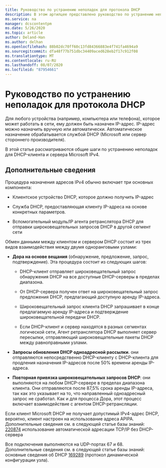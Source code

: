 ```yaml
---
title: Руководство по устранению неполадок для протокола DHCP
description: В этом артилцее представлено руководство по устранению неполадок DHCP.
ms.service: na
manager: dcscontentpm
ms.date: 5/26/2020
ms.topic: article
author: Deland-Han
ms.author: delhan
ms.openlocfilehash: 88b02dc70ff60c13fd84366883e4f741fa4694a9
ms.sourcegitcommit: dfa48f77b751dbc34409aced628eb2f17c912f08
ms.translationtype: MT
ms.contentlocale: ru-RU
ms.lasthandoff: 08/07/2020
ms.locfileid: "87954661"
---
```

# <a name="troubleshooting-guide-for-dynamic-host-configuration-protocol-dhcp"></a>Руководство по устранению неполадок для протокола DHCP

Для любого устройства (например, компьютера или телефона), которое может работать в сети, ему должен быть назначен IP-адрес. IP-адрес можно назначить вручную или автоматически. Автоматическое назначение обрабатывается службой DHCP (Microsoft или сервер стороннего производителя).

В этой статье рассматриваются общие шаги по устранению неполадок для DHCP-клиента и сервера Microsoft IPv4.

## <a name="more-information"></a>Дополнительные сведения

Процедура назначения адресов IPv4 обычно включает три основных компонента:

- Клиентское устройство DHCP, которое должно получить IP-адрес

- Служба DHCP, предоставляющая клиенту IP-адреса на основе конкретных параметров.

- Вспомогательный модуль/IP агента ретранслятора DHCP для отправки широковещательных запросов DHCP в другой сегмент сети

Обмен данными между клиентом и сервером DHCP состоит из трех видов взаимодействия между двумя одноранговыми узлами:

- **Дора на основе вещания** (обнаружение, предложение, запрос, подтверждение). Эта процедура состоит из следующих шагов:

    - DHCP-клиент отправляет широковещательный запрос обнаружения DHCP на все доступные DHCP-серверы в пределах диапазона.

    - От DHCP-сервера получен ответ на широковещательный запрос предложения DHCP, предлагающий доступную аренду IP-адреса.

    - Широковещательный запрос клиента DHCP запрашивает в конце предлагаемую аренду IP-адреса и подтверждение широковещательной передачи DHCP.

    - Если DHCP-клиент и сервер находятся в разных сегментах логической сети, Агент ретранслятора DHCP выполняет сервер пересылки, отправляющий широковещательные пакеты DHCP между равноправными узлами.

- **Запросы обновления DHCP одноадресной рассылки**. они отправляются непосредственно DHCP-клиенту с DHCP-клиента для продления назначения IP-адресов после 50% времени аренды IP-адреса.

- **Повторная привязка широковещательных запросов DHCP**: они выполняются на любом DHCP-сервере в пределах диапазона клиента. Они отправляются после 87,5% срока аренды IP-адреса, так как это указывает на то, что направленный одноадресный запрос не сработал. Как и для процесса Дора, этот процесс включает взаимодействие с агентом DHCP-ретрансляции.

Если клиент Microsoft DHCP не получает допустимый IPv4-адрес DHCP, вероятно, клиент настроен на использование адреса APIPA. Дополнительные сведения см. в следующей статье базы знаний: [220874](https://support.microsoft.com/help/220874) использование автоматической адресации TCP/IP без DHCP-сервера

Все подключения выполняются на UDP-портах 67 и 68. Дополнительные сведения см. в следующей статье базы знаний: основные сведения об DHCP [169289](https://support.microsoft.com/help/169289) (протокол динамической конфигурации узла).